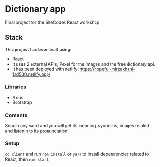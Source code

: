 # Dictionary app

Final project for the SheCodes React workshop

## Stack

This project has been built using:
- React
- It uses 2 external APIs, Pexel for the images and the free dictionary api.
- It has been deployed with netlify: https://hopeful-mirzakhani-1ad530.netlify.app/

### Libraries

- Axios
- Bootstrap

### Contents

Search any word and you will get its meaning, synonims, images related and listenin to its pronunciation! 


### Setup
`cd client` and run `npm install` or `yarn` to install dependencies related to React, then `npm start`.
